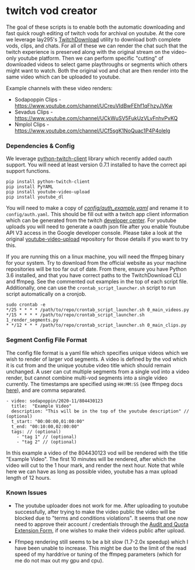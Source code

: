 # twitch vod creator

The goal of these scripts is to enable both the automatic downloading and fast quick rough editing of twitch vods for archival on youtube.
At the core we leverage lay295's [TwitchDownload](https://github.com/lay295/TwitchDownloader) utility to download both complete vods, clips, and chats.
For all of these we can render the chat such that the twitch experience is preserved along with the original stream on the video-only youtube platform.
Then we can perform specific "cutting" of downloaded videos to select game playthroughs or segments which others might want to watch.
Both the original vod and chat are then render into the same video which can be uploaded to youtube.

Example channels with these video renders:
* Sodapoppin Clips - https://www.youtube.com/channel/UCreuVIdBwFEhf1qFhzyJVKw
* Sevadus Clips - https://www.youtube.com/channel/UCkWuSV5FukUzVLvFnhvPvKQ
* Nmplol Clips - https://www.youtube.com/channel/UCf5sgK1NoQuac1P4P4olelg


### Dependencies & Config

We leverage [python-twitch-client](https://github.com/tsifrer/python-twitch-client) library which recently added oauth support.
You will need at least version 0.7.1 installed to have the correct api support functions.

```
pip install python-twitch-client
pip install PyYAML
pip install youtube-video-upload
pip install youtube_dl
```

You will need to make a copy of *[config/auth_example.yaml](config/auth_example.yaml)* and rename it to `config/auth.yaml`.
This should be fill out with a twitch app client information which can be generated from the twitch [developer center](https://dev.twitch.tv/console/apps).
For youtube uploads you will need to generate a oauth json file after you enable Youtube API V3 access in the Google developer console.
Please take a look at the original [youtube-video-upload](https://github.com/remorses/youtube-video-upload) repository for those details if you want to try this.

If you are running this on a linux machine, you will need the ffmpeg binary for your system.
Try to download from the official website as your machine repositories will be too far out of date.
From there, ensure you have Python 3.6 installed, and that you have correct paths to the TwitchDownload CLI and ffmpeg.
See the commented out examples in the top of each script file.
Additionally, one can use the `crontab_script_launcher.sh` script to run script automatically on a cronjob.

```
sudo crontab -e
*/25 * * * * /path/to/repo/crontab_script_launcher.sh 0_main_videos.py
*/15 * * * * /path/to/repo/crontab_script_launcher.sh 1_render_segments.py
* */12 * * * /path/to/repo/crontab_script_launcher.sh 0_main_clips.py
```


### Segment Config File Format

The config file format is a yaml file which specifies unique videos which we wish to render of larger vod segments.
A video is defined by the vod which it is cut from and the unique youtube video title which should remain unchanged.
A user can cut multiple segments from a single vod into a video render, but cannot combine multi-vod segments into a single video currently.
The timestamps are specified using `HH:MM:SS` (see ffmpeg docs [here](https://ffmpeg.org/ffmpeg-utils.html#time-duration-syntax)), and are comma separated.

```
- video: sodapoppin/2020-11/804430123
  title:  "Example Video"
  description: "This will be in the top of the youtube description" // (optional)
  t_start: "00:00:00,01:00:00"
  t_end: "00:10:00,02:00:00"
  tags: // (optional)
    - "tag 1" // (optional)
    - "tag 2" // (optional)
```

In this example a video of the 804430123 vod will be rendered with the title "Example Video".
The first 10 minutes will be rendered, after which the video will cut to the 1 hour mark, and render the next hour.
Note that while here we can have as long as possible video, youtube has a max upload length of 12 hours.


### Known Issues

* The youtube uploader does not work for me.
After uploading to youtube successfully, after trying to make the video public the video will be blocked due to "terms and conditions violations".
It seems that one now need to approve their account / credentials through the [Audit and Quota Extension Form](https://support.google.com/youtube/contact/yt_api_form?hl=en), if one wishes to make their videos public after upload.

* Ffmpeg rendering still seems to be a bit slow (1.7-2.0x speedup) which I have been unable to increase.
This might be due to the limit of the read speed of my harddrive or tuning of the ffmpeg parameters (which for me do not max out my gpu and cpu).


